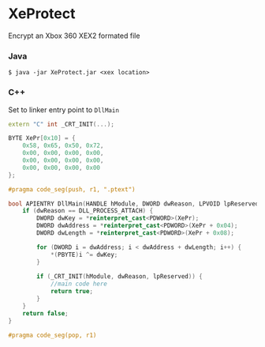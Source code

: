 # XeProtect
Encrypt an Xbox 360 XEX2 formated file

### Java

`$ java -jar XeProtect.jar <xex location>`

### C++
Set to linker entry point to `DllMain`
```c++
extern "C" int _CRT_INIT(...);

BYTE XePr[0x10] = {
	0x58, 0x65, 0x50, 0x72,
	0x00, 0x00, 0x00, 0x00,
	0x00, 0x00, 0x00, 0x00,
	0x00, 0x00, 0x00, 0x00
};

#pragma code_seg(push, r1, ".ptext")

bool APIENTRY DllMain(HANDLE hModule, DWORD dwReason, LPVOID lpReserved) {
	if (dwReason == DLL_PROCESS_ATTACH) {
		DWORD dwKey = *reinterpret_cast<PDWORD>(XePr);
		DWORD dwAddress = *reinterpret_cast<PDWORD>(XePr + 0x04);
		DWORD dwLength = *reinterpret_cast<PDWORD>(XePr + 0x08);

		for (DWORD i = dwAddress; i < dwAddress + dwLength; i++) {
			*(PBYTE)i ^= dwKey;
		}
		
		if (_CRT_INIT(hModule, dwReason, lpReserved)) {
			//main code here
			return true;
		}
	}
	return false;
}

#pragma code_seg(pop, r1)
```

